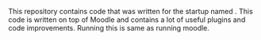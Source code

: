 
This repository contains code that was written for the startup named . This code is written on top of Moodle and contains a lot of useful plugins and code improvements. Running this is same as running moodle.
